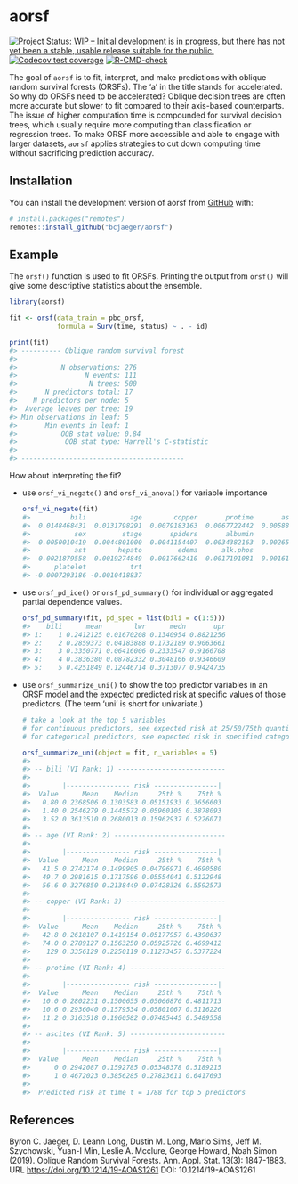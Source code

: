 
<!-- README.md is generated from README.Rmd. Please edit that file -->

# aorsf

<!-- badges: start -->

[![Project Status: WIP – Initial development is in progress, but there
has not yet been a stable, usable release suitable for the
public.](https://www.repostatus.org/badges/latest/wip.svg)](https://www.repostatus.org/#wip)
[![Codecov test
coverage](https://codecov.io/gh/bcjaeger/aorsf/branch/master/graph/badge.svg)](https://app.codecov.io/gh/bcjaeger/aorsf?branch=master)
[![R-CMD-check](https://github.com/bcjaeger/aorsf/workflows/R-CMD-check/badge.svg)](https://github.com/bcjaeger/aorsf/actions)
<!-- badges: end -->

The goal of `aorsf` is to fit, interpret, and make predictions with
oblique random survival forests (ORSFs). The ‘a’ in the title stands for
accelerated. So why do ORSFs need to be accelerated? Oblique decision
trees are often more accurate but slower to fit compared to their
axis-based counterparts. The issue of higher computation time is
compounded for survival decision trees, which usually require more
computing than classification or regression trees. To make ORSF more
accessible and able to engage with larger datasets, `aorsf` applies
strategies to cut down computing time without sacrificing prediction
accuracy.

## Installation

You can install the development version of aorsf from
[GitHub](https://github.com/) with:

``` r
# install.packages("remotes")
remotes::install_github("bcjaeger/aorsf")
```

## Example

The `orsf()` function is used to fit ORSFs. Printing the output from
`orsf()` will give some descriptive statistics about the ensemble.

``` r
library(aorsf)

fit <- orsf(data_train = pbc_orsf,
            formula = Surv(time, status) ~ . - id)

print(fit)
#> ---------- Oblique random survival forest
#> 
#>           N observations: 276
#>                 N events: 111
#>                  N trees: 500
#>       N predictors total: 17
#>    N predictors per node: 5
#>  Average leaves per tree: 19
#> Min observations in leaf: 5
#>       Min events in leaf: 1
#>           OOB stat value: 0.84
#>            OOB stat type: Harrell's C-statistic
#> 
#> -----------------------------------------
```

How about interpreting the fit?

-   use `orsf_vi_negate()` and `orsf_vi_anova()` for variable importance

    ``` r
    orsf_vi_negate(fit)
    #>          bili           age        copper       protime       ascites 
    #>  0.0148468431  0.0131798291  0.0079183163  0.0067722442  0.0058866431 
    #>           sex         stage       spiders       albumin          chol 
    #>  0.0050010419  0.0044801000  0.0041154407  0.0034382163  0.0026568035 
    #>           ast        hepato         edema      alk.phos          trig 
    #>  0.0021879558  0.0019274849  0.0017662410  0.0017191081  0.0016149198 
    #>      platelet           trt 
    #> -0.0007293186 -0.0010418837
    ```

-   use `orsf_pd_ice()` or `orsf_pd_summary()` for individual or
    aggregated partial dependence values.

    ``` r
    orsf_pd_summary(fit, pd_spec = list(bili = c(1:5)))
    #>    bili      mean        lwr      medn       upr
    #> 1:    1 0.2412125 0.01670208 0.1340954 0.8821256
    #> 2:    2 0.2859373 0.04183888 0.1732189 0.9063661
    #> 3:    3 0.3350771 0.06416006 0.2333547 0.9166708
    #> 4:    4 0.3836380 0.08782332 0.3048166 0.9346609
    #> 5:    5 0.4251849 0.12446714 0.3713077 0.9424735
    ```

-   use `orsf_summarize_uni()` to show the top predictor variables in an
    ORSF model and the expected predicted risk at specific values of
    those predictors. (The term ‘uni’ is short for univariate.)

    ``` r
    # take a look at the top 5 variables 
    # for continuous predictors, see expected risk at 25/50/75th quantile
    # for categorical predictors, see expected risk in specified category

    orsf_summarize_uni(object = fit, n_variables = 5)
    #> 
    #> -- bili (VI Rank: 1) ---------------------------
    #> 
    #>        |---------------- risk ----------------|
    #>  Value      Mean    Median     25th %    75th %
    #>   0.80 0.2368506 0.1303583 0.05151933 0.3656603
    #>   1.40 0.2546279 0.1445572 0.05960105 0.3878093
    #>   3.52 0.3613510 0.2680013 0.15962937 0.5226071
    #> 
    #> -- age (VI Rank: 2) ----------------------------
    #> 
    #>        |---------------- risk ----------------|
    #>  Value      Mean    Median     25th %    75th %
    #>   41.5 0.2742174 0.1499905 0.04796971 0.4690580
    #>   49.7 0.2981615 0.1717596 0.05554041 0.5122948
    #>   56.6 0.3276850 0.2138449 0.07428326 0.5592573
    #> 
    #> -- copper (VI Rank: 3) -------------------------
    #> 
    #>        |---------------- risk ----------------|
    #>  Value      Mean    Median     25th %    75th %
    #>   42.8 0.2618107 0.1419154 0.05177957 0.4390637
    #>   74.0 0.2789127 0.1563250 0.05925726 0.4699412
    #>    129 0.3356129 0.2250119 0.11273457 0.5377224
    #> 
    #> -- protime (VI Rank: 4) ------------------------
    #> 
    #>        |---------------- risk ----------------|
    #>  Value      Mean    Median     25th %    75th %
    #>   10.0 0.2802231 0.1500655 0.05066870 0.4811713
    #>   10.6 0.2936040 0.1579534 0.05801067 0.5116226
    #>   11.2 0.3163518 0.1960582 0.07485445 0.5489558
    #> 
    #> -- ascites (VI Rank: 5) ------------------------
    #> 
    #>        |---------------- risk ----------------|
    #>  Value      Mean    Median     25th %    75th %
    #>      0 0.2942087 0.1592785 0.05348378 0.5189215
    #>      1 0.4672023 0.3856285 0.27823611 0.6417693
    #> 
    #>  Predicted risk at time t = 1788 for top 5 predictors
    ```

## References

Byron C. Jaeger, D. Leann Long, Dustin M. Long, Mario Sims, Jeff M.
Szychowski, Yuan-I Min, Leslie A. Mcclure, George Howard, Noah Simon
(2019). Oblique Random Survival Forests. Ann. Appl. Stat. 13(3):
1847-1883. URL <https://doi.org/10.1214/19-AOAS1261> DOI:
10.1214/19-AOAS1261
